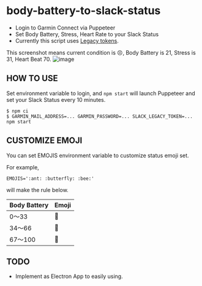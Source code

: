 # body-battery-to-slack-status

- Login to Garmin Connect via Puppeteer
- Set Body Battery, Stress, Heart Rate to your Slack Status
- Currently this script uses [Legacy tokens](https://api.slack.com/legacy/custom-integrations/legacy-tokens).

This screenshot means current condition is 😣, Body Battery is 21, Stress is 31, Heart Beat 70.
![image](https://user-images.githubusercontent.com/18360/76140557-24b30500-609f-11ea-8b0f-c68b0c6cec48.png)

## HOW TO USE
Set environment variable to login, and `npm start` will launch Puppeteer and set your Slack Status every 10 minutes.
```
$ npm ci
$ GARMIN_MAIL_ADDRESS=... GARMIN_PASSWORD=... SLACK_LEGACY_TOKEN=... npm start
```

## CUSTOMIZE EMOJI

You can set EMOJIS environment variable to customize status emoji set.

For example,
```
EMOJIS=':ant: :butterfly: :bee:'
```

will make the rule below.

| Body Battery | Emoji |
|--------------|------|
| 0〜33        | 🐜    |
| 34〜66       | 🦋    |
| 67〜100      | 🐝    |


## TODO

- Implement as Electron App to easily using.